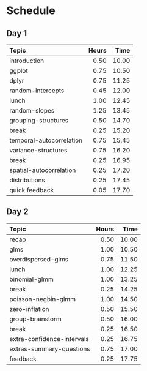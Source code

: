 
Schedule
========

Day 1
-----

| Topic                    |  Hours|   Time|
|:-------------------------|------:|------:|
| introduction             |   0.50|  10.00|
| ggplot                   |   0.75|  10.50|
| dplyr                    |   0.75|  11.25|
| random-intercepts        |   0.45|  12.00|
| lunch                    |   1.00|  12.45|
| random-slopes            |   1.25|  13.45|
| grouping-structures      |   0.50|  14.70|
| break                    |   0.25|  15.20|
| temporal-autocorrelation |   0.75|  15.45|
| variance-structures      |   0.75|  16.20|
| break                    |   0.25|  16.95|
| spatial-autocorrelation  |   0.25|  17.20|
| distributions            |   0.25|  17.45|
| quick feedback           |   0.05|  17.70|

Day 2
-----

| Topic                      |  Hours|   Time|
|:---------------------------|------:|------:|
| recap                      |   0.50|  10.00|
| glms                       |   1.00|  10.50|
| overdispersed-glms         |   0.75|  11.50|
| lunch                      |   1.00|  12.25|
| binomial-glmm              |   1.00|  13.25|
| break                      |   0.25|  14.25|
| poisson-negbin-glmm        |   1.00|  14.50|
| zero-inflation             |   0.50|  15.50|
| group-brainstorm           |   0.50|  16.00|
| break                      |   0.25|  16.50|
| extra-confidence-intervals |   0.25|  16.75|
| extras-summary-questions   |   0.75|  17.00|
| feedback                   |   0.25|  17.75|

